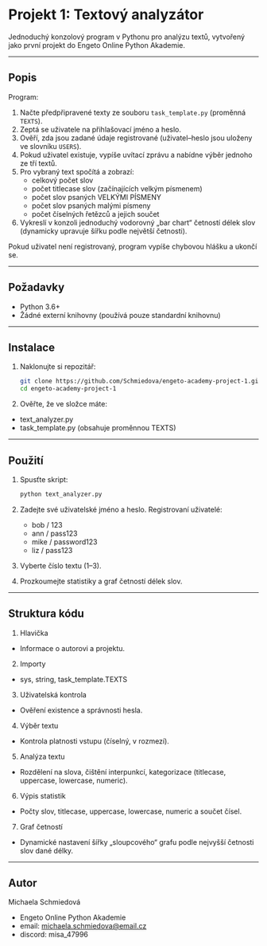 # Projekt 1: Textový analyzátor

Jednoduchý konzolový program v Pythonu pro analýzu textů, vytvořený jako první projekt do Engeto Online Python Akademie.

---

## Popis

Program:

1. Načte předpřipravené texty ze souboru `task_template.py` (proměnná `TEXTS`).
2. Zeptá se uživatele na přihlašovací jméno a heslo.
3. Ověří, zda jsou zadané údaje registrované (uživatel–heslo jsou uloženy ve slovníku `USERS`).
4. Pokud uživatel existuje, vypíše uvítací zprávu a nabídne výběr jednoho ze tří textů.
5. Pro vybraný text spočítá a zobrazí:
   - celkový počet slov  
   - počet titlecase slov (začínajících velkým písmenem)  
   - počet slov psaných VELKÝMI PÍSMENY  
   - počet slov psaných malými písmeny  
   - počet číselných řetězců a jejich součet  
6. Vykreslí v konzoli jednoduchý vodorovný „bar chart“ četností délek slov (dynamicky upravuje šířku podle největší četnosti).

Pokud uživatel není registrovaný, program vypíše chybovou hlášku a ukončí se.

---

## Požadavky

- Python 3.6+
- Žádné externí knihovny (používá pouze standardní knihovnu)

---

## Instalace

1. Naklonujte si repozitář:
   ```bash
   git clone https://github.com/Schmiedova/engeto-academy-project-1.git
   cd engeto-academy-project-1
   ```
2. Ověřte, že ve složce máte:
- text_analyzer.py
- task_template.py (obsahuje proměnnou TEXTS)

---


## Použití

1. Spusťte skript:
   ```bash
   python text_analyzer.py
   ```

2. Zadejte své uživatelské jméno a heslo. Registrovaní uživatelé:
   - bob / 123
   - ann / pass123
   - mike / password123
   - liz / pass123

3. Vyberte číslo textu (1–3).

4. Prozkoumejte statistiky a graf četností délek slov.

---

## Struktura kódu

1. Hlavička
- Informace o autorovi a projektu.

2. Importy
- sys, string, task_template.TEXTS

3. Uživatelská kontrola
- Ověření existence a správnosti hesla.

4. Výběr textu
- Kontrola platnosti vstupu (číselný, v rozmezí).

5. Analýza textu
- Rozdělení na slova, čištění interpunkcí, kategorizace (titlecase, uppercase, lowercase, numeric).

6. Výpis statistik
- Počty slov, titlecase, uppercase, lowercase, numeric a součet čísel.

7. Graf četností
- Dynamické nastavení šířky „sloupcového“ grafu podle nejvyšší četnosti slov dané délky.

---

## Autor
Michaela Schmiedová
- Engeto Online Python Akademie
- email: michaela.schmiedova@email.cz
- discord: misa_47996